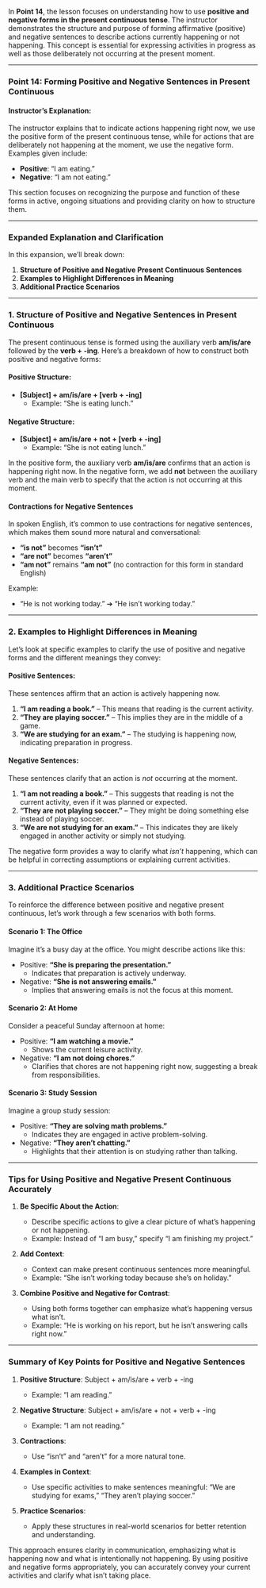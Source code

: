 In **Point 14**, the lesson focuses on understanding how to use **positive and negative forms in the present continuous tense**. The instructor demonstrates the structure and purpose of forming affirmative (positive) and negative sentences to describe actions currently happening or not happening. This concept is essential for expressing activities in progress as well as those deliberately not occurring at the present moment.

---

### **Point 14: Forming Positive and Negative Sentences in Present Continuous**

#### **Instructor’s Explanation**:
The instructor explains that to indicate actions happening right now, we use the positive form of the present continuous tense, while for actions that are deliberately not happening at the moment, we use the negative form. Examples given include:
- **Positive**: “I am eating.”
- **Negative**: “I am not eating.”

This section focuses on recognizing the purpose and function of these forms in active, ongoing situations and providing clarity on how to structure them.

---

### **Expanded Explanation and Clarification**

In this expansion, we’ll break down:
1. **Structure of Positive and Negative Present Continuous Sentences**
2. **Examples to Highlight Differences in Meaning**
3. **Additional Practice Scenarios**

---

### **1. Structure of Positive and Negative Sentences in Present Continuous**

The present continuous tense is formed using the auxiliary verb **am/is/are** followed by the **verb + -ing**. Here’s a breakdown of how to construct both positive and negative forms:

#### **Positive Structure**:
- **[Subject] + am/is/are + [verb + -ing]**
   - Example: “She is eating lunch.”

#### **Negative Structure**:
- **[Subject] + am/is/are + not + [verb + -ing]**
   - Example: “She is not eating lunch.”

In the positive form, the auxiliary verb **am/is/are** confirms that an action is happening right now. In the negative form, we add **not** between the auxiliary verb and the main verb to specify that the action is not occurring at this moment.

#### **Contractions for Negative Sentences**
In spoken English, it’s common to use contractions for negative sentences, which makes them sound more natural and conversational:
- **“is not”** becomes **“isn’t”**
- **“are not”** becomes **“aren’t”**
- **“am not”** remains **“am not”** (no contraction for this form in standard English)

Example:
   - “He is not working today.” ➔ “He isn’t working today.”

---

### **2. Examples to Highlight Differences in Meaning**

Let’s look at specific examples to clarify the use of positive and negative forms and the different meanings they convey:

#### **Positive Sentences**:
These sentences affirm that an action is actively happening now.
1. **“I am reading a book.”** – This means that reading is the current activity.
2. **“They are playing soccer.”** – This implies they are in the middle of a game.
3. **“We are studying for an exam.”** – The studying is happening now, indicating preparation in progress.

#### **Negative Sentences**:
These sentences clarify that an action is *not* occurring at the moment.
1. **“I am not reading a book.”** – This suggests that reading is not the current activity, even if it was planned or expected.
2. **“They are not playing soccer.”** – They might be doing something else instead of playing soccer.
3. **“We are not studying for an exam.”** – This indicates they are likely engaged in another activity or simply not studying.

The negative form provides a way to clarify what *isn’t* happening, which can be helpful in correcting assumptions or explaining current activities. 

---

### **3. Additional Practice Scenarios**

To reinforce the difference between positive and negative present continuous, let’s work through a few scenarios with both forms.

#### **Scenario 1: The Office**
Imagine it’s a busy day at the office. You might describe actions like this:
- Positive: **“She is preparing the presentation.”**
   - Indicates that preparation is actively underway.
- Negative: **“She is not answering emails.”**
   - Implies that answering emails is not the focus at this moment.

#### **Scenario 2: At Home**
Consider a peaceful Sunday afternoon at home:
- Positive: **“I am watching a movie.”**
   - Shows the current leisure activity.
- Negative: **“I am not doing chores.”**
   - Clarifies that chores are not happening right now, suggesting a break from responsibilities.

#### **Scenario 3: Study Session**
Imagine a group study session:
- Positive: **“They are solving math problems.”**
   - Indicates they are engaged in active problem-solving.
- Negative: **“They aren’t chatting.”**
   - Highlights that their attention is on studying rather than talking.

---

### **Tips for Using Positive and Negative Present Continuous Accurately**

1. **Be Specific About the Action**:
   - Describe specific actions to give a clear picture of what’s happening or not happening.
   - Example: Instead of “I am busy,” specify “I am finishing my project.”

2. **Add Context**:
   - Context can make present continuous sentences more meaningful.
   - Example: “She isn’t working today because she’s on holiday.”

3. **Combine Positive and Negative for Contrast**:
   - Using both forms together can emphasize what’s happening versus what isn’t.
   - Example: “He is working on his report, but he isn’t answering calls right now.”

---

### **Summary of Key Points for Positive and Negative Sentences**

1. **Positive Structure**: Subject + am/is/are + verb + -ing
   - Example: “I am reading.”

2. **Negative Structure**: Subject + am/is/are + not + verb + -ing
   - Example: “I am not reading.”

3. **Contractions**:
   - Use “isn’t” and “aren’t” for a more natural tone.

4. **Examples in Context**:
   - Use specific activities to make sentences meaningful: “We are studying for exams,” “They aren’t playing soccer.”

5. **Practice Scenarios**:
   - Apply these structures in real-world scenarios for better retention and understanding.

This approach ensures clarity in communication, emphasizing what is happening now and what is intentionally not happening. By using positive and negative forms appropriately, you can accurately convey your current activities and clarify what isn’t taking place.